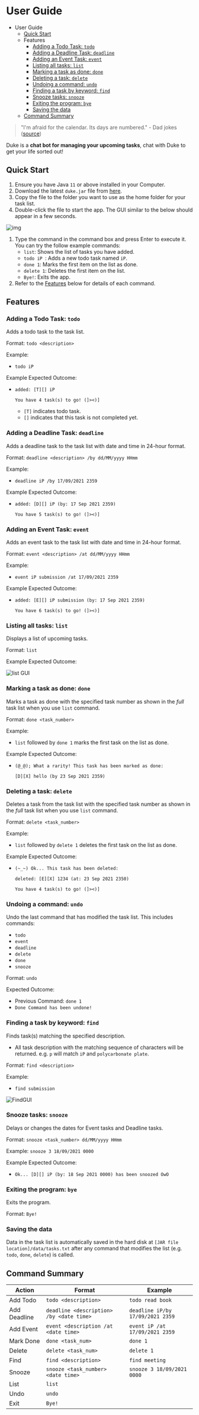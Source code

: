 # User Guide

- User Guide
  - [Quick Start](https://github.com/Xiaoyunnn/ip/tree/master/docs#quick-start)
  - Features
    - [Adding a Todo Task: `todo`](#adding-a-todo-task-todo)
    - [Adding a Deadline Task: `deadline`](#adding-a-deadline-task-deadline)
    - [Adding an Event Task: `event`](#adding-an-event-task-event)
    - [Listing all tasks: `list`](#listing-all-tasks-list)
    - [Marking a task as done: `done`](#marking-a-task-as-done-done)
    - [Deleting a task: `delete`](#deleting-a-task-delete)
    - [Undoing a command: `undo`](#undoing-a-command-undo)
    - [Finding a task by keyword: `find`](#finding-a-task-by-keyword-find)
    - [Snooze tasks: `snooze`](#snooze-tasks-snooze)
    - [Exiting the program: `bye`](#exiting-the-program-bye)
    - [Saving the data](https://github.com/Xiaoyunnn/ip/tree/master/docs#saving-the-data)
  - [Command Summary](https://github.com/Xiaoyunnn/ip/tree/master/docs#command-summary)

> "I'm afraid for the calendar. Its days are numbered." - Dad jokes ([source](https://www.countryliving.com/life/a27452412/best-dad-jokes/))

Duke is a **chat bot for managing your upcoming tasks**, chat with Duke to get your life sorted out! 

## Quick Start

1. Ensure you have Java `11` or above installed in your Computer.
2. Download the latest `duke.jar` file from [here](https://github.com/Xiaoyunnn/ip/releases/tag/V1.1).
3. Copy the file to the folder you want to use as the home folder for your task list.
4. Double-click the file to start the app. The GUI similar to the below should appear in a few seconds.

![img](.\DefaultGUI.png)

1. Type the command in the command box and press Enter to execute it. You can try the follow example commands:
   - `list`: Shows the list of tasks you have added.
   - `todo iP `: Adds a new todo task named `iP`.
   - `done 1`: Marks the first item on the list as done.
   - `delete 1`: Deletes the first item on the list.
   - `Bye!`: Exits the app.
2. Refer to the [Features](#Features) below for details of each command.

## Features

### Adding a Todo Task: `todo`

Adds a todo task to the task list.

Format: `todo <description>`

Example:

- `todo iP`

Example Expected Outcome:

- `added: [T][] iP`

  `You have 4 task(s) to go! (]><)]`

  - `[T]` indicates todo task.
  - `[]` indicates that this task is not completed yet.

### Adding a Deadline Task: `deadline`

Adds a deadline task to the task list with date and time in 24-hour format.

Format: `deadline <description> /by dd/MM/yyyy HHmm`

Example:

- `deadline iP /by 17/09/2021 2359`

Example Expected Outcome:

- `added: [D][] iP (by: 17 Sep 2021 2359)` 

  `You have 5 task(s) to go! (]><)]`

### Adding an Event Task: `event`

Adds an event task to the task list with date and time in 24-hour format.

Format: `event <description> /at dd/MM/yyyy HHmm`

Example:

- `event iP submission /at 17/09/2021 2359`

Example Expected Outcome:

- `added: [E][] iP submission (by: 17 Sep 2021 2359)`

  `You have 6 task(s) to go! (]><)]`

### Listing all tasks: `list`

Displays a list of upcoming tasks.

Format: `list`

Example Expected Outcome:

![list GUI](.\listGUI.png)

### Marking a task as done: `done`

Marks a task as done with the specified task number as shown in the *full* task list when you use `list` command.

Format: `done <task_number>`

Example:

- `list` followed by `done 1` marks the first task on the list as done.

Example Expected Outcome:

- `(@_@); What a rarity! This task has been marked as done:`

  `[D][X] hello (by 23 Sep 2021 2359)`

### Deleting a task: `delete`

Deletes a task from the task list with the specified task number as shown in the *full* task list when you use `list` command.

Format: `delete <task_number>`

Example:

- `list` followed by `delete 1` deletes the first task on the list as done.

Example Expected Outcome:

- `(~_~) Ok... This task has been deleted: `

  `deleted: [E][X] 1234 (at: 23 Sep 2021 2350)`

  `You have 4 task(s) to go! (]><)]`

### Undoing a command: `undo`

Undo the last command that has modified the task list. This includes commands:

* `todo`
* `event`
* `deadline`
* `delete`
* `done`
* `snooze`

Format: `undo`

Expected Outcome:

* Previous Command: `done 1`
* `Done Command has been undone!`

### Finding a task by keyword: `find`

Finds task(s) matching the specified description.

- All task description with the matching sequence of characters will be returned. e.g. `p` will match `iP` and `polycarbonate plate`.

Format: `find <description>`

Example:

- `find submission`

![FindGUI](.\findGUI.png)

### Snooze tasks: `snooze`

Delays or changes the dates for Event tasks and Deadline tasks.

Format: `snooze <task_number> dd/MM/yyyy HHmm`

Example: `snooze 3 18/09/2021 0000`

Example Expected Outcome:

- `Ok... [D][] iP (by: 18 Sep 2021 0000) has been snoozed OwO`

### Exiting the program: `bye`

Exits the program.

Format: `Bye!`

### Saving the data

Data in the task list is automatically saved in the hard disk at `[JAR file location]/data/tasks.txt` after any command that modifies the list (e.g. `todo`, `done`, `delete`) is called.

## Command Summary



| Action       | Format                                   | Example                          |
| ------------ | ---------------------------------------- | -------------------------------- |
| Add Todo     | `todo <description>`                     | `todo read book`                 |
| Add Deadline | `deadline <description> /by <date time>` | `deadline iP/by 17/09/2021 2359` |
| Add Event    | `event <description /at <date time>`     | `event iP /at 17/09/2021 2359`   |
| Mark Done    | `done <task_num>`                        | `done 1`                         |
| Delete       | `delete <task_num>`                      | `delete 1`                       |
| Find         | `find <description>`                     | `find meeting`                   |
| Snooze       | `snooze <task_number> <date time>`       | `snooze 3 18/09/2021 0000`       |
| List         | `list`                                   |                                  |
| Undo         | `undo`                                   |                                  |
| Exit         | `Bye!`                                   |                                  |